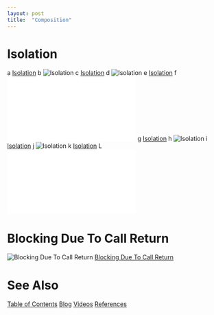 ```yaml
---
layout: post
title:  "Composition"
---
```

# Isolation
a [Isolation](./isolation.svg)
b ![Isolation](./isolation.svg)
c [Isolation](./isolation.png)
d ![Isolation](./isolation.png)
e [Isolation](./isolation.pdf)
f ![Isolation](./isolation.pdf)
g [Isolation](/assets/isolation.svg)
h ![Isolation](/assets/isolation.svg)
i [Isolation](/assets/isolation.png)
j ![Isolation](/assets/isolation.png)
k [Isolation](/assets/isolation.pdf)
L ![Isolation](/assets/isolation.pdf)

# Blocking Due To Call Return
![Blocking Due To Call Return](./Composition-Blocking%20Due%20To%20Call%20Return.svg)
[Blocking Due To Call Return](./Composition-Blocking%20Due%20To%20Call%20Return.svg)
# See Also

[Table of Contents](https://guitarvydas.github.io/2021/12/10/Table-of-Contents-Dec-01-2021.html)
[Blog](https://guitarvydas.github.io)
[Videos](https://www.youtube.com/channel/UC9EJr0nKHwadbHUtc5zHdmQ/videos)
[References](https://guitarvydas.github.io/2021/01/14/References.html)

<script src="https://utteranc.es/client.js" 
        repo="guitarvydas/guitarvydas.github.io" 
        issue-term="pathname" 
        theme="github-light" 
        crossorigin="anonymous" 
        async> 
</script> 
